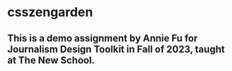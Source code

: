 # csszengarden

## This is a demo assignment by Annie Fu for Journalism Design Toolkit in Fall of 2023, taught at The New School.
